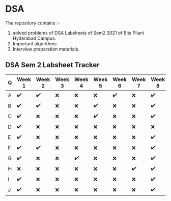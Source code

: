 #  DSA

The repository contains :-

1. solved problems of DSA Labsheets of Sem2 2021 of Bits Pilani Hyderabad Campus.
1. Important algorithms
1. Interview preparation materials.

## DSA Sem 2 Labsheet Tracker

|Q | Week 1           | Week 2           | Week 3 | Week 4           | Week 5           | Week 6           | Week 7           | Week 8           | Week 9           |
|--|------------------|------------------|--------|------------------|------------------|------------------|------------------|------------------|------------------|
|A |:heavy_check_mark:|:heavy_check_mark:|:x:     |:x:               |:x:               |:heavy_check_mark:|:x:               |:heavy_check_mark:|:heavy_check_mark:|
|B |:heavy_check_mark:|:heavy_check_mark:|:x:     |:x:               |:heavy_check_mark:|:x:               |:x:               |:heavy_check_mark:|:heavy_check_mark:|
|C |:heavy_check_mark:|:x:               |:x:     |:x:               |:heavy_check_mark:|:x:               |:x:               |:heavy_check_mark:|:x:               |
|D |:heavy_check_mark:|:x:               |:x:     |:x:               |:x:               |:x:               |:x:               |:x:               |:heavy_check_mark:|
|E |:heavy_check_mark:|:x:               |:x:     |:x:               |:x:               |:x:               |:x:               |:heavy_check_mark:|:x:               |
|F |:heavy_check_mark:|:heavy_check_mark:|:x:     |:x:               |:x:               |:x:               |:x:               |:heavy_check_mark:|:x:               |
|G |:heavy_check_mark:|:x:               |:x:     |:heavy_check_mark:|:x:               |:x:               |:x:               |:heavy_check_mark:|:heavy_check_mark:|
|H |:x:               |:x:               |:x:     |:x:               |:x:               |:x:               |:heavy_check_mark:|:heavy_check_mark:|:x:               |
|I |:heavy_check_mark:|:x:               |:x:     |:x:               |:x:               |:x:               |:x:               |:heavy_check_mark:|:heavy_check_mark:|
|J |:heavy_check_mark:|:x:               |:x:     |:x:               |:x:               |:x:               |:x:               |:heavy_check_mark:|:x:               |
